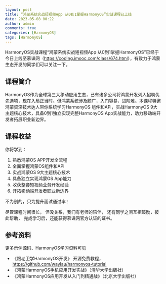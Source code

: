 ```yaml
---
layout: post
title: “鸿蒙系统实战短视频App 从0到1掌握HarmonyOS”实战课程已上线
date: 2023-05-08 00:22
author: admin
comments: true
categories: [HarmonyOS]
tags: [HarmonyOS]
---
```


HarmonyOS实战课程“鸿蒙系统实战短视频App 从0到1掌握HarmonyOS”已经于今日上线至慕课网（<https://coding.imooc.com/class/674.html>），有致力于鸿蒙生态开发的同学们可以关注一下。


## 课程简介


HarmonyOS作为全球第三大移动应用生态，已有诸多公司将鸿蒙开发列入招聘优先选项，现在入局正当时。但鸿蒙系统涉及颇广，入门容易，进阶难。本课程特邀鸿蒙资深技术达人带你系统学习HarmonyOS 组件和API，实战HarmonyOS 9大主题核心技术，具备0到1独立实现完整HarmonyOS App实战能力，助力移动端开发者拓展职业新边界。 

## 课程收益

你将学到：

1. 熟悉鸿蒙OS APP开发全流程
2. 全面掌握鸿蒙OS组件和API
3. 实战鸿蒙OS 9大主题核心技术 
4. 具备独立实现鸿蒙OS App能力 
5. 收获整套短视频业务开发经验
6. 开拓移动端开发者职业新边界 

不为别的，只为提升面试通过率！

尽管课程时间很长，
但没关系，我们有老师的陪伴，
还有同学之间互相鼓励，彼此帮助，
完成学习后，还能获得慕课网官方认证的证书。


## 参考资料

更多示例源码、HarmonyOS学习资料可见

* 《跟老卫学HarmonyOS开发》 开源免费教程，<https://github.com/waylau/harmonyos-tutorial>
* 《鸿蒙HarmonyOS手机应用开发实战》（清华大学出版社）
* 《鸿蒙HarmonyOS应用开发从入门到精通战》（北京大学出版社）